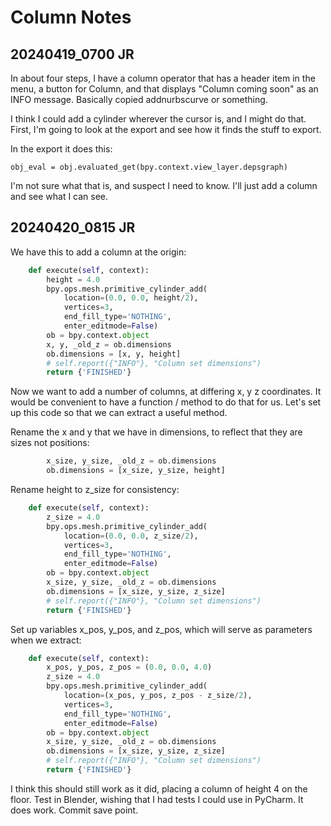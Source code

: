 # Column Notes

## 20240419_0700 JR

In about four steps, I have a column operator that has a header 
item in the menu, a button for Column, and that displays 
"Column coming soon" as an INFO message. Basically copied 
addnurbscurve or something.

I think I could add a cylinder wherever the cursor is, and I might 
do that. First, I'm going to look at the export and see how it 
finds the stuff to export.

In the export it does this:

~~~
obj_eval = obj.evaluated_get(bpy.context.view_layer.depsgraph)
~~~

I'm not sure what that is, and suspect I need to know. I'll just 
add a column and see what I can see. 

## 20240420_0815 JR

We have this to add a column at the origin:

~~~python
    def execute(self, context):
        height = 4.0
        bpy.ops.mesh.primitive_cylinder_add(
            location=(0.0, 0.0, height/2),
            vertices=3,
            end_fill_type='NOTHING',
            enter_editmode=False)
        ob = bpy.context.object
        x, y, _old_z = ob.dimensions
        ob.dimensions = [x, y, height]
        # self.report({"INFO"}, "Column set dimensions")
        return {'FINISHED'}
~~~

Now we want to add a number of columns, at differing x, y z 
coordinates. It would be convenient to have a function / method to 
do that for us. Let's set up this code so that we can extract a 
useful method.

Rename the x and y that we have in dimensions, to reflect that 
they are sizes not positions:

~~~python
        x_size, y_size, _old_z = ob.dimensions
        ob.dimensions = [x_size, y_size, height]
~~~

Rename height to z_size for consistency:

~~~python
    def execute(self, context):
        z_size = 4.0
        bpy.ops.mesh.primitive_cylinder_add(
            location=(0.0, 0.0, z_size/2),
            vertices=3,
            end_fill_type='NOTHING',
            enter_editmode=False)
        ob = bpy.context.object
        x_size, y_size, _old_z = ob.dimensions
        ob.dimensions = [x_size, y_size, z_size]
        # self.report({"INFO"}, "Column set dimensions")
        return {'FINISHED'}
~~~

Set up variables x_pos, y_pos, and z_pos, which will serve as 
parameters when we extract:

~~~python
    def execute(self, context):
        x_pos, y_pos, z_pos = (0.0, 0.0, 4.0)
        z_size = 4.0
        bpy.ops.mesh.primitive_cylinder_add(
            location=(x_pos, y_pos, z_pos - z_size/2),
            vertices=3,
            end_fill_type='NOTHING',
            enter_editmode=False)
        ob = bpy.context.object
        x_size, y_size, _old_z = ob.dimensions
        ob.dimensions = [x_size, y_size, z_size]
        # self.report({"INFO"}, "Column set dimensions")
        return {'FINISHED'}
~~~

I think this should still work as it did, placing a column of 
height 4 on the floor. Test in Blender, wishing that I had tests I 
could use in PyCharm. It does work. Commit save point.